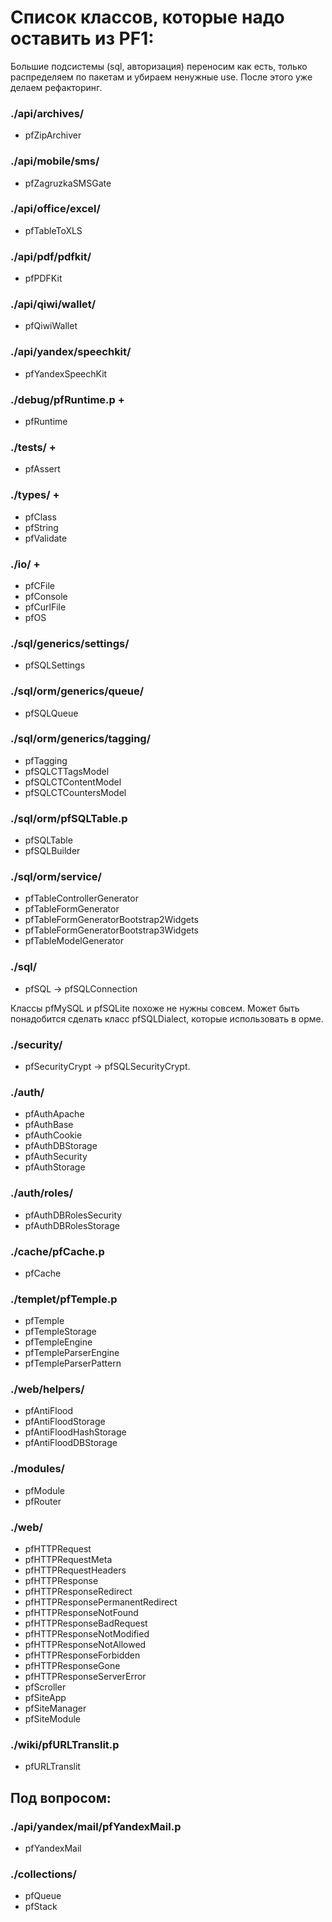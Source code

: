 # Список классов, которые надо оставить из PF1:

Большие подсистемы (sql, авторизация) переносим как есть, только распределяем по пакетам и убираем ненужные use. После этого уже делаем рефакторинг.

### ./api/archives/
+ pfZipArchiver

### ./api/mobile/sms/
+ pfZagruzkaSMSGate

### ./api/office/excel/
+ pfTableToXLS

### ./api/pdf/pdfkit/
+ pfPDFKit

### ./api/qiwi/wallet/
+ pfQiwiWallet

### ./api/yandex/speechkit/
+ pfYandexSpeechKit

### ./debug/pfRuntime.p +
+ pfRuntime

### ./tests/ +
+ pfAssert

### ./types/ +
+ pfClass
+ pfString
+ pfValidate

### ./io/ +
+ pfCFile
+ pfConsole
+ pfCurlFile
+ pfOS

### ./sql/generics/settings/
+ pfSQLSettings

### ./sql/orm/generics/queue/
+ pfSQLQueue

### ./sql/orm/generics/tagging/
+ pfTagging
+ pfSQLCTTagsModel
+ pfSQLCTContentModel
+ pfSQLCTCountersModel

### ./sql/orm/pfSQLTable.p
+ pfSQLTable
+ pfSQLBuilder

### ./sql/orm/service/
+ pfTableControllerGenerator
+ pfTableFormGenerator
+ pfTableFormGeneratorBootstrap2Widgets
+ pfTableFormGeneratorBootstrap3Widgets
+ pfTableModelGenerator

### ./sql/
+ pfSQL -> pfSQLConnection

Классы pfMySQL и pfSQLite похоже не нужны совсем. Может быть понадобится сделать класс pfSQLDialect, которые использовать в орме.

### ./security/
+ pfSecurityCrypt -> pfSQLSecurityCrypt.

### ./auth/
+ pfAuthApache
+ pfAuthBase
+ pfAuthCookie
+ pfAuthDBStorage
+ pfAuthSecurity
+ pfAuthStorage

### ./auth/roles/
+ pfAuthDBRolesSecurity
+ pfAuthDBRolesStorage

### ./cache/pfCache.p
* pfCache

### ./templet/pfTemple.p
* pfTemple
* pfTempleStorage
* pfTempleEngine
* pfTempleParserEngine
* pfTempleParserPattern

### ./web/helpers/
+ pfAntiFlood
+ pfAntiFloodStorage
+ pfAntiFloodHashStorage
+ pfAntiFloodDBStorage

### ./modules/
* pfModule
* pfRouter

### ./web/
* pfHTTPRequest
* pfHTTPRequestMeta
* pfHTTPRequestHeaders
* pfHTTPResponse
* pfHTTPResponseRedirect
* pfHTTPResponsePermanentRedirect
* pfHTTPResponseNotFound
* pfHTTPResponseBadRequest
* pfHTTPResponseNotModified
* pfHTTPResponseNotAllowed
* pfHTTPResponseForbidden
* pfHTTPResponseGone
* pfHTTPResponseServerError
* pfScroller
* pfSiteApp
* pfSiteManager
* pfSiteModule

### ./wiki/pfURLTranslit.p
+ pfURLTranslit



## Под вопросом:

### ./api/yandex/mail/pfYandexMail.p
* pfYandexMail

### ./collections/
* pfQueue
* pfStack
